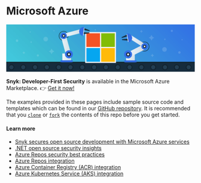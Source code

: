 # Microsoft Azure

![](../../.gitbook/assets/microsoft-blog.png)

**Snyk: Developer-First Security** is available in the Microsoft Azure Marketplace. 👉 [Get it now!](https://azuremarketplace.microsoft.com/en-us/marketplace/apps/snyk.snyk-developer-first-security?tab=Overview)

The examples provided in these pages include sample source code and templates which can be found in our [GitHub repository](https://github.com/snyk-partners/snyk-azure-resources). It is recommended that you [`clone`](https://github.com/snyk-partners/snyk-azure-resources.git) or [`fork`](https://github.com/snyk-partners/snyk-azure-resources/fork) the contents of this repo before you get started.

#### Learn more

* [Snyk secures open source development with Microsoft Azure services](https://snyk.io/snyk-secures-open-source-development-with-microsoft-azure-services/)
* [.NET open source security insights](https://snyk.io/blog/net-open-source-security-insights/)
* [Azure Repos security best practices](https://snyk.io/wp-content/uploads/Cheat-Sheet-8-Azure-Repos-Tips.pdf)
* [Azure Repos integration](https://support.snyk.io/hc/en-us/articles/360004002198-Azure-Repos-how-it-works)
* [Azure Container Registry \(ACR\) integration](https://support.snyk.io/hc/en-us/articles/360003946957-Container-security-with-ACR-integrate-and-test)
* [Azure Kubernetes Service \(AKS\) integration](https://support.snyk.io/hc/en-us/articles/360003916138-Kubernetes-integration-overview)





